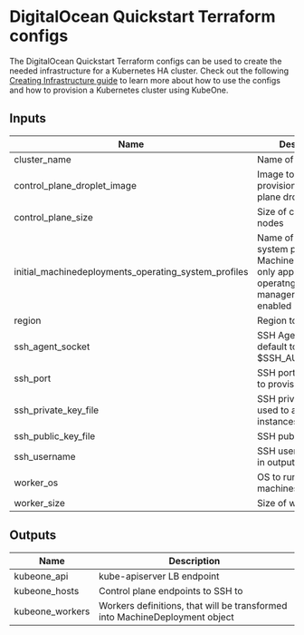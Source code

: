 # DigitalOcean Quickstart Terraform configs

The DigitalOcean Quickstart Terraform configs can be used to create the needed
infrastructure for a Kubernetes HA cluster. Check out the following
[Creating Infrastructure guide][docs-infrastructure] to learn more about how to
use the configs and how to provision a Kubernetes cluster using KubeOne.

[docs-infrastructure]: https://docs.kubermatic.com/kubeone/master/guides/using_terraform_configs/

## Inputs

| Name | Description | Type | Default | Required |
|------|-------------|:----:|:-----:|:-----:|
| cluster\_name | Name of the cluster | string | n/a | yes |
| control\_plane\_droplet\_image | Image to use for provisioning control plane droplets | string | `"ubuntu-18-04-x64"` | no |
| control\_plane\_size | Size of control plane nodes | string | `"s-2vcpu-4gb"` | no |
| initial\_machinedeployments\_operating\_system\_profiles | Name of operating system profile for MachineDeployments, only applicable if operatng-system-manager addon is enabled | string | `""` | no |
| region | Region to speak to | string | `"fra1"` | no |
| ssh\_agent\_socket | SSH Agent socket, default to grab from $SSH_AUTH_SOCK | string | `"env:SSH_AUTH_SOCK"` | no |
| ssh\_port | SSH port to be used to provision instances | string | `"22"` | no |
| ssh\_private\_key\_file | SSH private key file used to access instances | string | `""` | no |
| ssh\_public\_key\_file | SSH public key file | string | `"~/.ssh/id_rsa.pub"` | no |
| ssh\_username | SSH user, used only in output | string | `"root"` | no |
| worker\_os | OS to run on worker machines | string | `"ubuntu"` | no |
| worker\_size | Size of worker nodes | string | `"s-2vcpu-4gb"` | no |

## Outputs

| Name | Description |
|------|-------------|
| kubeone\_api | kube-apiserver LB endpoint |
| kubeone\_hosts | Control plane endpoints to SSH to |
| kubeone\_workers | Workers definitions, that will be transformed into MachineDeployment object |
